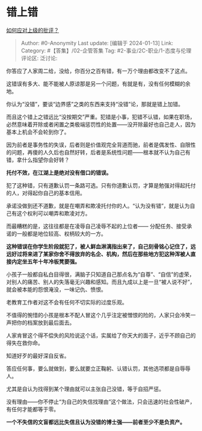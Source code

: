 # 错上错
[如何应对上级的批评？](https://www.zhihu.com/question/626919122/answer/3258218446)

> Author: #0-Anonymity
> Last update: [编辑于 2024-01-13]
> Link:
> Category: #【答集】/02-企管答集
> Tag: #2-事业/2C-职业/1-态度与伦理
> 评论区:
> 泛讨论:

你答应了人家周二给，没给，你百分之百有错，有一万个理由都改变不了这点。

这错误有多大、能不能被人原谅那是另一个问题，有就是有，没有任何模糊的余地。

你认为“没错”，要谈“边界感”之类的东西来支持“没错”论，那就是错上加错。

而且这个错上之错远比“没按期交”严重。犯错是小事，犯错不认错，如果在职场，必然意味着开除或者闲置之类极端惩罚性的处置——没开除最好也自己走人，因为基本上机会不会轮到你了。

因为前者是事务性的失误，后者则是价值观完全背道而驰，前者是偶发性、自限性的问题，再傻的人久后也自然好转，后者是系统性问题——根本就不认为自己有错，拿什么指望你会好转？

**托付不效，在江湖上是绝对没有借口的错误。**

犯了这种错，只有道歉认罚一条路可选。只有你道歉认罚，才算是勉强对得起托付的人，对得起你自己的基本信用。

承诺没做到还不道歉，就是在嘲弄和欺凌托付你的人。“认为没有错”，就是认为自己有这个权利可以嘲弄和欺凌对方。

而最糟糕的是，这往往都是在凌辱自己凌辱不起的上位者—— 分配任务、接受承诺的一般都是地位较高、权柄较大的一方。

**这种错误在你学生阶段就犯了，被人鲜血淋漓指出来了，自己刻骨铭心记住了，远远好过将来进了某家你舍不得放弃的名企、机构，然后在那些地方犯这种浑被人直接内定坐五年十年冷板凳要强。**

小孩子一般都自私白目得很，满脑子只知道自己那点名为“自尊”、“自信”的虚荣，对别人的痛苦、别人的失落毫无兴趣和感知。而且九成以上是一旦“被人说不好”，就会被本能的怨恨淹没，一味记仇、愤恨。

老教育工作者对这不会有任何不切实际的过度乐观。

不值得的惋惜的小孩是根本不配人冒这个几乎注定被憎恨的险的，人家只会冷笑一声把你的档案放到最后面去。

人家肯冒这个得不偿失的风险说这个话，实属给了你天大的面子，近乎不顾自己的得失在救你命。

知道好歹的最好深自反省。

答应任何事，要么就做到，要么就要立正鞠躬、认错认罚，其他选项都是自辱辱人。

尤其是自认为找得到某个理由就可以主张自己没错，等于自招严惩。

没有理由——你不停止“为自己的失信找理由”这个做法，只会迅速的社会性破产，有任何才能都等于零。

**一个不失信的文盲都远比失信且认为没错的博士强——前者至少不是负资产。**
